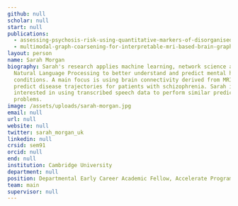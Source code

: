 ```yaml
---
github: null
scholar: null
start: null
publications:
  - assessing-psychosis-risk-using-quantitative-markers-of-disorganised-speech
  - multimodal-graph-coarsening-for-interpretable-mri-based-brain-graph-neural-network
layout: person
name: Sarah Morgan
biography: Sarah's research applies machine learning, network science and
  Natural Language Processing to better understand and predict mental health
  conditions. A main focus is using brain connectivity derived from MRI to
  predict disease trajectories for patients with schizophrenia. Sarah is also
  interested in using transcribed speech data to perform similar prediction
  problems.
image: /assets/uploads/sarah-morgan.jpg
email: null
url: null
website: null
twitter: sarah_morgan_uk
linkedin: null
crsid: sem91
orcid: null
end: null
institution: Cambridge University
department: null
position: Departmental Early Career Academic Fellow, Accelerate Programme
team: main
supervisor: null
---
```

